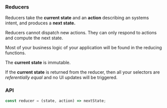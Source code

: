 ### Reducers

Reducers take the __current state__ and an __action__ describing an systems intent, and produces a __next state.__

Reducers cannot dispatch new actions. They can only respond to actions and compute the next state.

Most of your business logic of your application will be found in the reducing functions.

The __current state__ is immutable.

If the __current state__ is returned from the reducer, then all your selectors are _referentially equal_ and no UI updates will be triggered.

### API

```js
const reducer = (state, action) => nextState;
```
